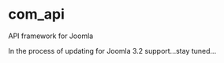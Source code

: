 com_api
=======

API framework for Joomla

In the process of updating for Joomla 3.2 support...stay tuned...
